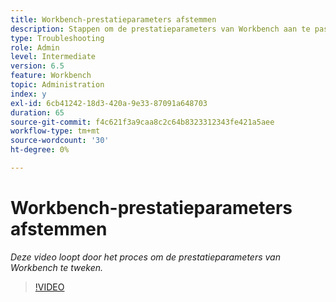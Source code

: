 ```yaml
---
title: Workbench-prestatieparameters afstemmen
description: Stappen om de prestatieparameters van Workbench aan te passen
type: Troubleshooting
role: Admin
level: Intermediate
version: 6.5
feature: Workbench
topic: Administration
index: y
exl-id: 6cb41242-18d3-420a-9e33-87091a648703
duration: 65
source-git-commit: f4c621f3a9caa8c2c64b8323312343fe421a5aee
workflow-type: tm+mt
source-wordcount: '30'
ht-degree: 0%

---
```


# Workbench-prestatieparameters afstemmen

*Deze video loopt door het proces om de prestatieparameters van Workbench te tweken.*

>[!VIDEO](https://video.tv.adobe.com/v/335511?quality=12&learn=on)
